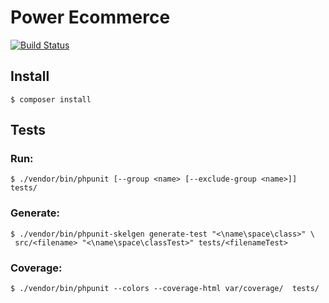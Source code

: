 # Power Ecommerce

[![Build Status](https://travis-ci.org/powerecommerce/powerecommerce.svg?branch=master)](https://travis-ci.org/powerecommerce/powerecommerce)

## Install

```
$ composer install
```

## Tests

### Run:

```
$ ./vendor/bin/phpunit [--group <name> [--exclude-group <name>]] tests/
```

### Generate:

```
$ ./vendor/bin/phpunit-skelgen generate-test "<\name\space\class>" \
 src/<filename> "<\name\space\classTest>" tests/<filenameTest>    
```

### Coverage:

```
$ ./vendor/bin/phpunit --colors --coverage-html var/coverage/  tests/    
```